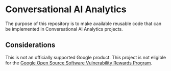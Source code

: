 # Conversational AI Analytics

The purpose of this repository is to make available reusable code that can be implemented in Conversational AI Analytics projects.

## Considerations
This is not an officially supported Google product. This project is not eligible for the [Google Open Source Software Vulnerability Rewards Program](https://bughunters.google.com/open-source-security).
